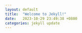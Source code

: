 ```yaml
---
layout: default
title:  "Welcome to Jekyll!"
date:   2023-10-29 23:49:38 +0800
categories: jekyll update
---
```

